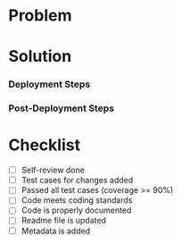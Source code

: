 # Problem

<!--[
  Present the core problem this PR is solving.
]-->

# Solution

<!--[
  Explain the changes that you made in the PR to solve the problem. If there are
  small details that is usually important but not obvious, emphasize those.
]-->

### Deployment Steps

<!--[
  Are there any deployment steps that need to be executed/documented?
]-->

### Post-Deployment Steps

<!--[
  Are there any post-deploy steps that need to be executed/documented?
]-->

# Checklist

- [ ] Self-review done
- [ ] Test cases for changes added
- [ ] Passed all test cases (coverage >= 90%)
- [ ] Code meets coding standards
- [ ] Code is properly documented
- [ ] Readme file is updated
- [ ] Metadata is added
